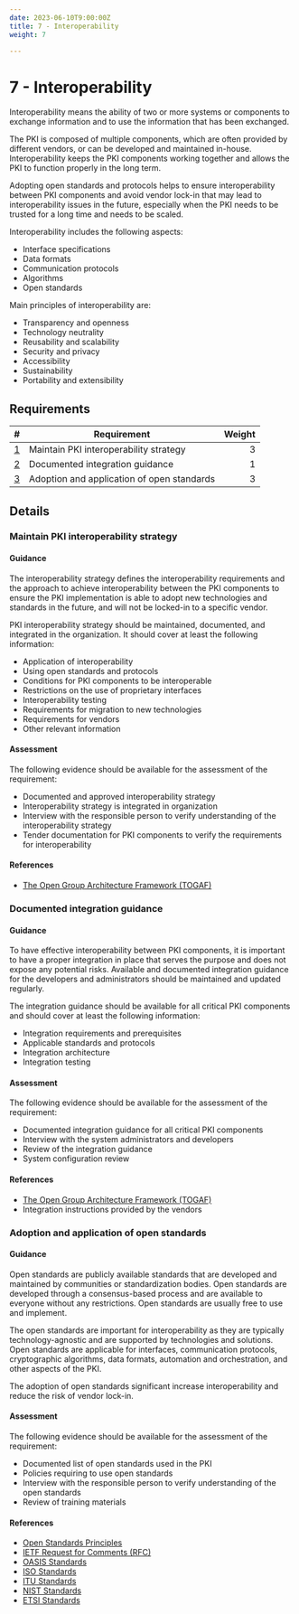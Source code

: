 ```yaml
---
date: 2023-06-10T9:00:00Z
title: 7 - Interoperability
weight: 7

---
```


# 7 - Interoperability

Interoperability means the ability of two or more systems or components to exchange information and to use the information that has been exchanged.

The PKI is composed of multiple components, which are often provided by different vendors, or can be developed and maintained in-house. Interoperability keeps the PKI components working together and allows the PKI to function properly in the long term.

Adopting open standards and protocols helps to ensure interoperability between PKI components and avoid vendor lock-in that may lead to interoperability issues in the future, especially when the PKI needs to be trusted for a long time and needs to be scaled.

Interoperability includes the following aspects:
- Interface specifications
- Data formats
- Communication protocols
- Algorithms
- Open standards

Main principles of interoperability are:
- Transparency and openness
- Technology neutrality
- Reusability and scalability
- Security and privacy
- Accessibility
- Sustainability
- Portability and extensibility

## Requirements

|                                                # | Requirement                                | Weight |
|-------------------------------------------------:|--------------------------------------------|-------:|
|     [1](#maintain-pki-interoperability-strategy) | Maintain PKI interoperability strategy     |      3 |
|            [2](#documented-integration-guidance) | Documented integration guidance            |      1 |
| [3](#adoption-and-application-of-open-standards) | Adoption and application of open standards |      3 |

## Details

### Maintain PKI interoperability strategy

#### Guidance

The interoperability strategy defines the interoperability requirements and the approach to achieve interoperability between the PKI components to ensure the PKI implementation is able to adopt new technologies and standards in the future, and will not be locked-in to a specific vendor.

PKI interoperability strategy should be maintained, documented, and integrated in the organization. It should cover at least the following information:
- Application of interoperability
- Using open standards and protocols
- Conditions for PKI components to be interoperable
- Restrictions on the use of proprietary interfaces
- Interoperability testing
- Requirements for migration to new technologies
- Requirements for vendors
- Other relevant information

#### Assessment

The following evidence should be available for the assessment of the requirement:
- Documented and approved interoperability strategy
- Interoperability strategy is integrated in organization
- Interview with the responsible person to verify understanding of the interoperability strategy
- Tender documentation for PKI components to verify the requirements for interoperability

#### References

- [The Open Group Architecture Framework (TOGAF)](https://www.opengroup.org/togaf)

### Documented integration guidance

#### Guidance

To have effective interoperability between PKI components, it is important to have a proper integration in place that serves the purpose and does not expose any potential risks. Available and documented integration guidance for the developers and administrators should be maintained and updated regularly.

The integration guidance should be available for all critical PKI components and should cover at least the following information:
- Integration requirements and prerequisites
- Applicable standards and protocols
- Integration architecture
- Integration testing

#### Assessment

The following evidence should be available for the assessment of the requirement:
- Documented integration guidance for all critical PKI components
- Interview with the system administrators and developers
- Review of the integration guidance
- System configuration review

#### References

- [The Open Group Architecture Framework (TOGAF)](https://www.opengroup.org/togaf)
- Integration instructions provided by the vendors

### Adoption and application of open standards

#### Guidance

Open standards are publicly available standards that are developed and maintained by communities or standardization bodies. Open standards are developed through a consensus-based process and are available to everyone without any restrictions. Open standards are usually free to use and implement.

The open standards are important for interoperability as they are typically technology-agnostic and are supported by technologies and solutions. Open standards are applicable for interfaces, communication protocols, cryptographic algorithms, data formats, automation and orchestration, and other aspects of the PKI.

The adoption of open standards significant increase interoperability and reduce the risk of vendor lock-in.

#### Assessment

The following evidence should be available for the assessment of the requirement:
- Documented list of open standards used in the PKI
- Policies requiring to use open standards
- Interview with the responsible person to verify understanding of the open standards
- Review of training materials

#### References

- [Open Standards Principles](https://www.gov.uk/government/publications/open-standards-principles/open-standards-principles)
- [IETF Request for Comments (RFC)](https://www.ietf.org/standards/rfcs/)
- [OASIS Standards](https://www.oasis-open.org/standards)
- [ISO Standards](https://www.iso.org/standards.html)
- [ITU Standards](https://www.itu.int/en/ITU-T/standardization/)
- [NIST Standards](https://www.nist.gov/standards)
- [ETSI Standards](https://www.etsi.org/standards)
